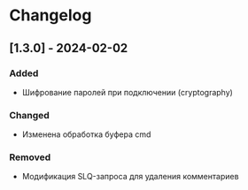 # Changelog

## [1.3.0] - 2024-02-02

### Added

- Шифрование паролей при подключении (cryptography) 

### Changed

- Изменена обработка буфера cmd

### Removed

- Модификация SLQ-запроса для удаления комментариев